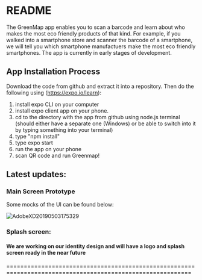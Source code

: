 # README

The GreenMap app enables you to scan a barcode and learn about who makes the most eco friendly products of that kind. For example, if you walked into a smartphone store and scanner the barcode of a smartphone, we will tell you which smartphone manufactuers make the most eco friendly smartphones. The app is currently in early stages of development. 

## App Installation Process
Download the code from github and extract it into a repository.
Then do the following using (https://expo.io/learn):
1. install expo CLI on your computer
2. install expo client app on your phone.
3. cd to the directory with the app from github using node.js terminal (should either have a separate one (Windows) or be able to switch into it by typing something into your terminal)
4. type "npm install"
5. type expo start
6. run the app on your phone
7. scan QR code and run Greenmap!

## Latest updates:
### Main Screen Prototype

Some mocks of the UI can be found below:

![AdobeXD20190503175329](https://user-images.githubusercontent.com/47276506/57165682-30260780-6dce-11e9-8c2b-9ad001839f44.gif)

### Splash screen:

#### We are working on our identity design and will have a logo and splash screen ready in the near future
===========================================================================================================

